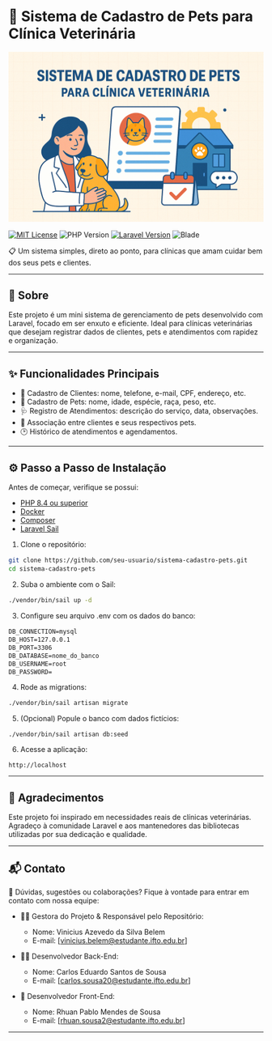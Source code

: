 # 🐶 Sistema de Cadastro de Pets para Clínica Veterinária

![Logo](logo.png)

[![MIT License](https://img.shields.io/badge/License-MIT-green.svg)](https://choosealicense.com/licenses/mit/)
![PHP Version](https://img.shields.io/badge/PHP-8.4+-blue.svg)
[![Laravel Version](https://img.shields.io/badge/Laravel-12.x-red.svg)](https://laravel.com/)
![Blade](https://img.shields.io/badge/View-Engine%3A%20Blade-orange)

📋 Um sistema simples, direto ao ponto, para clínicas que amam cuidar bem dos seus pets e clientes.

---

## 📖 Sobre

Este projeto é um mini sistema de gerenciamento de pets desenvolvido com Laravel, focado em ser enxuto e eficiente. Ideal para clínicas veterinárias que desejam registrar dados de clientes, pets e atendimentos com rapidez e organização.

---

## ✨ Funcionalidades Principais

- 📇 Cadastro de Clientes: nome, telefone, e-mail, CPF, endereço, etc.
- 🐾 Cadastro de Pets: nome, idade, espécie, raça, peso, etc.
- 🩺 Registro de Atendimentos: descrição do serviço, data, observações.
- 🔗 Associação entre clientes e seus respectivos pets.
- 🕑 Histórico de atendimentos e agendamentos.

---

## ⚙️ Passo a Passo de Instalação

Antes de começar, verifique se possui:

- [PHP 8.4 ou superior](https://www.php.net/downloads.php)
- [Docker](https://www.docker.com/get-started)
- [Composer](https://getcomposer.org/)
- [Laravel Sail](https://laravel.com/docs/12.x/sail)

1. Clone o repositório:

```bash
git clone https://github.com/seu-usuario/sistema-cadastro-pets.git
cd sistema-cadastro-pets
```

2. Suba o ambiente com o Sail:

```bash
./vendor/bin/sail up -d
```

3. Configure seu arquivo .env com os dados do banco:

```env
DB_CONNECTION=mysql
DB_HOST=127.0.0.1
DB_PORT=3306
DB_DATABASE=nome_do_banco
DB_USERNAME=root
DB_PASSWORD=
```

4. Rode as migrations:

```bash
./vendor/bin/sail artisan migrate
```

5. (Opcional) Popule o banco com dados fictícios:

```bash
./vendor/bin/sail artisan db:seed
```

6. Acesse a aplicação:

```
http://localhost
```

---

## 🙏 Agradecimentos

Este projeto foi inspirado em necessidades reais de clínicas veterinárias. Agradeço à comunidade Laravel e aos mantenedores das bibliotecas utilizadas por sua dedicação e qualidade.

---

## 📬 Contato

💬 Dúvidas, sugestões ou colaborações? Fique à vontade para entrar em contato com nossa equipe:

- 👩‍💼 Gestora do Projeto & Responsável pelo Repositório:
  - Nome: Vinicius Azevedo da Silva Belem
  - E-mail: [vinicius.belem@estudante.ifto.edu.br]

- 👨‍💻 Desenvolvedor Back-End:
  - Nome: Carlos Eduardo Santos de Sousa
  - E-mail: [carlos.sousa20@estudante.ifto.edu.br]

- 🎨 Desenvolvedor Front-End:
  - Nome: Rhuan Pablo Mendes de Sousa
  - E-mail: [rhuan.sousa2@estudante.ifto.edu.br]

---